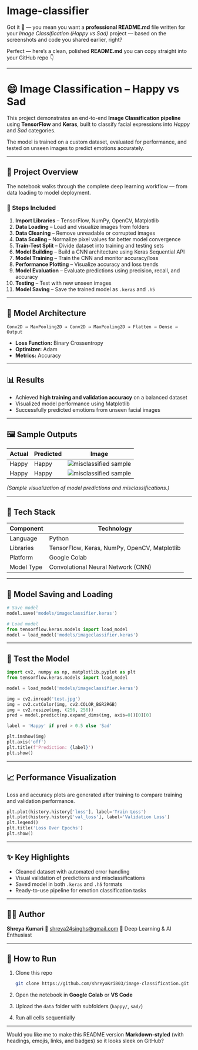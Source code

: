 # Image-classifier
Got it 💪 — you mean you want a **professional README.md** file written for your *Image Classification (Happy vs Sad)* project — based on the screenshots and code you shared earlier, right?

Perfect — here’s a clean, polished **README.md** you can copy straight into your GitHub repo 👇

---

# 😄 Image Classification – Happy vs Sad

This project demonstrates an end-to-end **Image Classification pipeline** using **TensorFlow** and **Keras**, built to classify facial expressions into *Happy* and *Sad* categories.

The model is trained on a custom dataset, evaluated for performance, and tested on unseen images to predict emotions accurately.

---

## 📘 Project Overview

The notebook walks through the complete deep learning workflow — from data loading to model deployment.

### 🔹 Steps Included

1. **Import Libraries** – TensorFlow, NumPy, OpenCV, Matplotlib
2. **Data Loading** – Load and visualize images from folders
3. **Data Cleaning** – Remove unreadable or corrupted images
4. **Data Scaling** – Normalize pixel values for better model convergence
5. **Train-Test Split** – Divide dataset into training and testing sets
6. **Model Building** – Build a CNN architecture using Keras Sequential API
7. **Model Training** – Train the CNN and monitor accuracy/loss
8. **Performance Plotting** – Visualize accuracy and loss trends
9. **Model Evaluation** – Evaluate predictions using precision, recall, and accuracy
10. **Testing** – Test with new unseen images
11. **Model Saving** – Save the trained model as `.keras` and `.h5`

---

## 🧠 Model Architecture

```text
Conv2D → MaxPooling2D → Conv2D → MaxPooling2D → Flatten → Dense → Output
```

* **Loss Function:** Binary Crossentropy
* **Optimizer:** Adam
* **Metrics:** Accuracy

---

## 📊 Results

* Achieved **high training and validation accuracy** on a balanced dataset
* Visualized model performance using Matplotlib
* Successfully predicted emotions from unseen facial images

---

## 🖼️ Sample Outputs

| Actual | Predicted | Image                                       |
| ------ | --------- | ------------------------------------------- |
| Happy  | Happy    | ![misclassified sample]() |
| Happy  | Happy    | ![misclassified sample]() |

*(Sample visualization of model predictions and misclassifications.)*

---

## 🧩 Tech Stack

| Component  | Technology                                   |
| ---------- | -------------------------------------------- |
| Language   | Python                                       |
| Libraries  | TensorFlow, Keras, NumPy, OpenCV, Matplotlib |
| Platform   | Google Colab                                 |
| Model Type | Convolutional Neural Network (CNN)           |

---

## 💾 Model Saving and Loading

```python
# Save model
model.save('models/imageclassifier.keras')

# Load model
from tensorflow.keras.models import load_model
model = load_model('models/imageclassifier.keras')
```

---

## 🧪 Test the Model

```python
import cv2, numpy as np, matplotlib.pyplot as plt
from tensorflow.keras.models import load_model

model = load_model('models/imageclassifier.keras')

img = cv2.imread('test.jpg')
img = cv2.cvtColor(img, cv2.COLOR_BGR2RGB)
img = cv2.resize(img, (256, 256))
pred = model.predict(np.expand_dims(img, axis=0))[0][0]

label = 'Happy' if pred > 0.5 else 'Sad'

plt.imshow(img)
plt.axis('off')
plt.title(f'Prediction: {label}')
plt.show()
```

---

## 📈 Performance Visualization

Loss and accuracy plots are generated after training to compare training and validation performance.

```python
plt.plot(history.history['loss'], label='Train Loss')
plt.plot(history.history['val_loss'], label='Validation Loss')
plt.legend()
plt.title('Loss Over Epochs')
plt.show()
```

---

## ✨ Key Highlights

* Cleaned dataset with automated error handling
* Visual validation of predictions and misclassifications
* Saved model in both `.keras` and `.h5` formats
* Ready-to-use pipeline for emotion classification tasks

---

## 👩‍💻 Author

**Shreya Kumari**
📧 [shreya24singhs@gmail.com](mailto:shreya24singhs@gmail.com)
💼 Deep Learning & AI Enthusiast

---

## 🏁 How to Run

1. Clone this repo

   ```bash
   git clone https://github.com/shreyaKri803/image-classification.git
   ```
2. Open the notebook in **Google Colab** or **VS Code**
3. Upload the `data` folder with subfolders (`happy/`, `sad/`)
4. Run all cells sequentially

---

Would you like me to make this README version **Markdown-styled** (with headings, emojis, links, and badges) so it looks sleek on GitHub?
